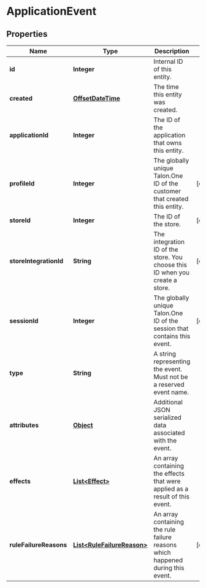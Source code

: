 

# ApplicationEvent


## Properties

Name | Type | Description | Notes
------------ | ------------- | ------------- | -------------
**id** | **Integer** | Internal ID of this entity. | 
**created** | [**OffsetDateTime**](OffsetDateTime.md) | The time this entity was created. | 
**applicationId** | **Integer** | The ID of the application that owns this entity. | 
**profileId** | **Integer** | The globally unique Talon.One ID of the customer that created this entity. |  [optional]
**storeId** | **Integer** | The ID of the store. |  [optional]
**storeIntegrationId** | **String** | The integration ID of the store. You choose this ID when you create a store. |  [optional]
**sessionId** | **Integer** | The globally unique Talon.One ID of the session that contains this event. |  [optional]
**type** | **String** | A string representing the event. Must not be a reserved event name. | 
**attributes** | [**Object**](.md) | Additional JSON serialized data associated with the event. | 
**effects** | [**List&lt;Effect&gt;**](Effect.md) | An array containing the effects that were applied as a result of this event. | 
**ruleFailureReasons** | [**List&lt;RuleFailureReason&gt;**](RuleFailureReason.md) | An array containing the rule failure reasons which happened during this event. |  [optional]



